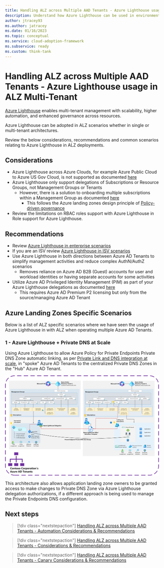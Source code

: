 ```yaml
---
title: Handling ALZ across Multiple AAD Tenants - Azure Lighthouse usage in ALZ Multi-Tenant
description: Understand how Azure Lighthouse can be used in environments with Multiple Azure AD Tenants with Azure Landing Zones
author: jtracey93
ms.author: jatracey
ms.date: 01/16/2023
ms.topic: conceptual
ms.service: cloud-adoption-framework
ms.subservice: ready
ms.custom: think-tank
---
```


# Handling ALZ across Multiple AAD Tenants - Azure Lighthouse usage in ALZ Multi-Tenant

[Azure Lighthouse](/azure/lighthouse/overview) enables multi-tenant management with scalability, higher automation, and enhanced governance across resources.

Azure Lighthouse can be adopted in ALZ scenarios whether in single or multi-tenant architectures.

Review the below considerations, recommendations and common scenarios relating to Azure Lighthouse in ALZ deployments.

## Considerations

- Azure Lighthouse across Azure Clouds, for example Azure Public Cloud to Azure US Gov Cloud, is not supported as documented [here](/azure/lighthouse/overview#cross-region-and-cloud-considerations)
- Azure Lighthouse only support delegations of Subscriptions or Resource Groups, not Management Groups or Tenants
  - However, there is a solution to onboarding multiple subscriptions within a Management Group as documented [here](/azure/lighthouse/how-to/onboard-management-group)
    - This follows the Azure landing zones design principle of [Policy-driven governance](/azure/cloud-adoption-framework/ready/landing-zone/design-principles#policy-driven-governance)
- Review the limitations on RBAC roles support with Azure Lighthouse in Role support for Azure Lighthouse.

## Recommendations

- Review [Azure Lighthouse in enterprise scenarios](/azure/lighthouse/concepts/enterprise)
- If you are an ISV review [Azure Lighthouse in ISV scenarios](/azure/lighthouse/concepts/isv-scenarios)
- Use Azure Lighthouse in both directions between Azure AD Tenants to simplify management activities and reduce complex AuthN/AuthZ scenarios
  - Removes reliance on Azure AD B2B (Guest) accounts for user and workload identities or having separate accounts for some activities
- Utilize Azure AD Privileged Identity Management (PIM) as part of your Azure Lighthouse delegations as documented [here](/azure/lighthouse/how-to/create-eligible-authorizations)
  - This requires Azure AD Premium P2 licensing but only from the source/managing Azure AD Tenant

## Azure Landing Zones Specific Scenarios

Below is a list of ALZ specific scenarios where we have seen the usage of Azure Lighthouse in with ALZ when operating multiple Azure AD Tenants.

### 1 - Azure Lighthouse + Private DNS at Scale

Using Azure Lighthouse to allow Azure Policy for Private Endpoints Private DNS Zone automatic linking, as per [Private Link and DNS integration at scale](/azure/cloud-adoption-framework/ready/azure-best-practices/private-link-and-dns-integration-at-scale), in "spoke" Azure AD Tenants to the centralized Private DNS Zones in the "Hub" Azure AD Tenant.

[![Diagram of multiple Azure AD Tenants with Azure Landing Zones deployed using Azure Lighthouse in the Private DNS at Scale scenario](media/alz-multi-tenant-5.png)](media/alz-multi-tenant-5.png#lightbox)

This architecture also allows application landing zone owners to be granted access to make changes to Private DNS Zone via Azure Lighthouse delegation authorizations, if a different approach is being used to manage the Private Endpoints DNS configuration.

## Next steps

> [!div class="nextstepaction"]
> [Handling ALZ across Multiple AAD Tenants - Automation Considerations & Recommendations](multiple-aad-tenants-in-alz-handling-automation.md)

> [!div class="nextstepaction"]
> [Handling ALZ across Multiple AAD Tenants - Considerations & Recommendations](multiple-aad-tenants-in-alz-handling-c-r.md)

> [!div class="nextstepaction"]
> [Handling ALZ across Multiple AAD Tenants - Canary Considerations & Recommendations](multiple-aad-tenants-in-alz-handling-canary.md)